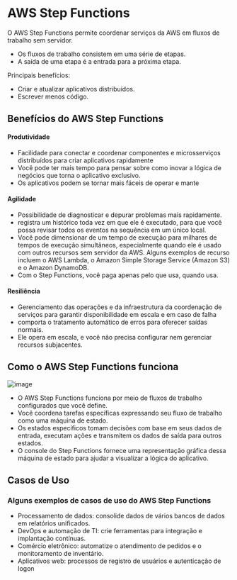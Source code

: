 # AWS Step Functions
O AWS Step Functions permite coordenar serviços da AWS em fluxos de trabalho sem servidor.
- Os fluxos de trabalho consistem em uma série de etapas.
- A saída de uma etapa é a entrada para a próxima etapa.

 Principais benefícios:
- Criar e atualizar aplicativos distribuídos.
- Escrever menos código.

## Benefícios do AWS Step Functions 
#### Produtividade
- Facilidade para conectar e coordenar componentes e microsserviços distribuídos para criar aplicativos rapidamente
- Você pode ter mais tempo para pensar sobre como inovar a lógica de negócios que torna o aplicativo exclusivo.
- Os aplicativos podem se tornar mais fáceis de operar e mante
 
      
#### Agilidade
- Possibilidade de diagnosticar e depurar problemas mais rapidamente.
- registra um histórico toda vez em que ele é executado, para que você possa revisar todos os eventos na sequência em um único local.
- Você pode dimensionar de um tempo de execução para milhares de tempos de execução simultâneos, especialmente quando ele é usado com outros recursos sem servidor da AWS. Alguns exemplos de recurso incluem o AWS Lambda, o Amazon Simple Storage Service (Amazon S3) e o Amazon DynamoDB.
- Com o Step Functions, você paga apenas pelo que usa, quando usa.

      
#### Resiliência
- Gerenciamento das operações e da infraestrutura da coordenação de serviços para garantir disponibilidade em escala e em caso de falha
- comporta o tratamento automático de erros para oferecer saídas normais.
- Ele opera em escala, e você não precisa configurar nem gerenciar recursos subjacentes.


## Como o AWS Step Functions funciona 

![image](https://github.com/luane-loureiro/EscolaDaNuvem-AWS/assets/100947092/de9f6f04-63ee-4a58-acc6-802ef4dc2cf9)


- O AWS Step Functions funciona por meio de fluxos de trabalho configurados que você define.
- Você coordena tarefas específicas expressando seu fluxo de trabalho como uma máquina de estado.
- Os estados específicos tomam decisões com base em seus dados de entrada, executam ações e transmitem os dados de saída para outros estados.
- O console do Step Functions fornece uma representação gráfica dessa máquina de estado para ajudar a visualizar a lógica do aplicativo.


## Casos de Uso
### Alguns exemplos de casos de uso do AWS Step Functions
- Processamento de dados: consolide dados de vários bancos de dados em relatórios unificados.
- DevOps e automação de TI: crie ferramentas para integração e implantação contínuas.
- Comércio eletrônico: automatize o atendimento de pedidos e o monitoramento de inventário.
- Aplicativos web: processos de registro de usuários e autenticação de logon

